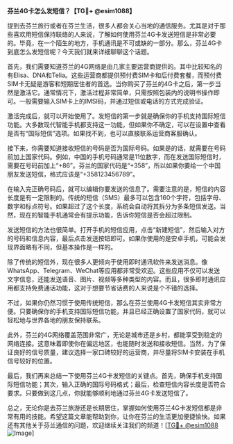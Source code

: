 **芬兰4G卡怎么发短信？【TG💪+ @esim1088】**

提到去芬兰旅行或者在芬兰生活，很多人都会关心当地的通信服务。尤其是对于那些喜欢用短信保持联络的人来说，了解如何使用芬兰4G卡发送短信是非常必要的。毕竟，在一个陌生的地方，手机通讯是不可或缺的一部分。那么，芬兰4G卡到底怎么发短信呢？今天我们就来详细聊聊这个话题。

首先，我们需要知道芬兰的4G网络是由几家主要运营商提供的。其中比较知名的有Elisa、DNA和Telia。这些运营商都提供预付费SIM卡和后付费套餐，而预付费SIM卡无疑是游客和短期居住者的首选。当你购买了芬兰的4G卡之后，第一步当然是激活它。通常情况下，激活过程非常简单，只需按照包装内的说明书操作即可。一般需要输入SIM卡上的IMSI码，并通过短信或电话的方式完成验证。

激活完成后，就可以开始使用了。发短信的第一步就是确保你的手机支持国际短信功能。大多数现代智能手机都支持这一功能，但如果你不确定，可以在设置中查看是否有“国际短信”选项。如果找不到，也可以直接联系运营商客服确认。

接下来，你需要知道接收短信的号码是否为国际号码。如果是的话，就需要在号码前加上国家代码。例如，中国的手机号码通常是11位数字，而在发送国际短信时，需要在号码前加上“+86”。芬兰的国家代码是“+358”，所以如果你要给一个中国朋友发送短信，格式应该是“+358123456789”。

在输入完正确号码后，就可以编辑你要发送的信息了。需要注意的是，短信的内容长度是有一定限制的。传统的短信（SMS）最多可以包含160个字符，包括字母、数字和标点符号。如果超过了这个长度，系统会自动将其拆分为多条短信发送。当然，现在的智能手机通常会有提示功能，告诉你短信是否会超过限制。

发送短信的方法也很简单。打开手机的短信应用，点击“新建短信”，然后输入对方的号码和信息内容，最后点击发送按钮即可。如果你使用的是安卓手机，可能会发现界面略有不同，但基本操作是一样的。

除了传统的短信外，现在很多人更倾向于使用即时通讯软件来发送消息。像WhatsApp、Telegram、WeChat等应用都非常受欢迎。这些应用不仅可以发送文字信息，还能发送语音、图片、视频等多种类型的内容。而且，很多即时通讯应用都支持免费通话功能，这对于想要节省话费的人来说是个不错的选择。

不过，如果你仍然习惯于使用传统短信，那么在芬兰使用4G卡发短信其实非常方便。只要确保你的手机支持国际短信功能，并且已经正确设置了国家代码，就可以轻松地与世界各地的朋友保持联系。

此外，芬兰的4G网络覆盖范围非常广，无论是城市还是乡村，都能享受到稳定的网络连接。这意味着即使你在偏远地区，也能随时发送和接收短信。当然，为了保证良好的信号质量，建议选择一家口碑较好的运营商，并尽量将SIM卡安装在手机信号较好的位置。

最后，我们再来总结一下使用芬兰4G卡发短信的关键点。首先，确保手机支持国际短信功能；其次，输入正确的国际号码格式；最后，检查短信内容长度是否符合要求。只要做到这几点，你就能够顺利地通过芬兰4G卡发送短信了。

总之，无论你是去芬兰旅游还是长期居住，掌握如何使用芬兰4G卡发短信都是非常有用的技能。希望这篇文章能帮助到你，让你在芬兰的生活更加便捷愉快。如果还有其他关于芬兰通信的问题，欢迎继续关注我们的频道！[[TG💪+ @esim1088](https://t.me/s/esim1088) ![Image](https://i.postimg.cc/4NQfJmqS/Snipaste-2025-05-13-00-14-12.png)]
